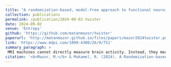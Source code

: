 ```yaml
---
title: "A randomization-based, model-free approach to functional neuroimaging: a proof of concept"
collection: publications
permalink: /publication/2024-09-02-twister
date: 2024-09-02
venue: 'Entropy'
github: 'https://github.com/matanmazor/twister'
paperurl: 'http://matanmazor.github.io/files/papers/mazor2024twister.pdf'
link: 'https://www.mdpi.com/1099-4300/26/9/751'
summary_paragraph: >
 MRI machines cannot directly measure brain activity. Instead, they measures something that is closely linked to neuronal activity: blood oxygenation in different parts of the brain. To go from MRI data back to neuronal activity, brain scientists assume a <i>model</i> of how oxygen in the blood changes when neurons fire. But this model is sometimes off, for example in certain brain regions and among specific groups of people. Together with [Roy](https://en-social-sciences.tau.ac.il/profile/rmukamel) we came up with <i>TWISTER</i>: a model-free approach to functional MRI experiments and analysis. We provide a proof concept and Matlab code. This paper is published as part of a special <i>Entropy</i> issue for [Karl Friston](https://profiles.ucl.ac.uk/2747-karl-friston)'s 65th birthday.
citation: '<b>Mazor, M.</b> & Mukamel, R. (2024). A Randomization-based, model-free approach to functional neuroimaging: a proof of concept. <i>Entropy</i>'
---
```


